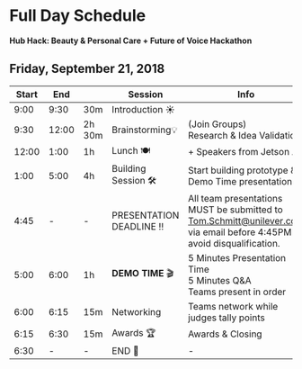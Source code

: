 # Full Day Schedule

**Hub Hack: Beauty & Personal Care + Future of Voice Hackathon**



## Friday, September 21, 2018



| Start | End   |        | Session                              | Info                                                         |
| ----- | ----- | ------ | ------------------------------------ | ------------------------------------------------------------ |
| 9:00  | 9:30  | 30m    | Introduction :sunny:                 |                                                              |
| 9:30  | 12:00 | 2h 30m | Brainstorming💡                       | (Join Groups)<br />Research & Idea Validation                |
| 12:00 | 1:00  | 1h     | Lunch :plate_with_cutlery:           | + Speakers from Jetson AI                                    |
| 1:00  | 5:00  | 4h     | Building Session :hammer_and_wrench: | Start building prototype & Demo Time presentation            |
| 4:45  | -     | -      | PRESENTATION DEADLINE :bangbang:     | All team presentations MUST be submitted to Tom.Schmitt@unilever.com via email before 4:45PM to avoid  disqualification. |
| 5:00  | 6:00  | 1h     | **DEMO TIME** :clapper:              | 5 Minutes Presentation Time<br />5 Minutes Q&A <br />Teams present in order |
| 6:00  | 6:15  | 15m    | Networking                           | Teams network while judges tally points                      |
| 6:15  | 6:30  | 15m    | Awards 🏆                             | Awards & Closing                                             |
| 6:30  | -     | -      | END 🎉                                | -                                                            |